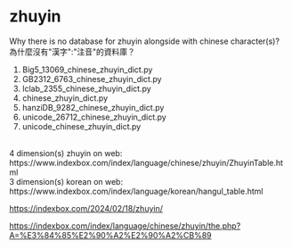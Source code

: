 # zhuyin
Why there is no database for zhuyin alongside with chinese character(s)?<br>
為什麼沒有"漢字":"注音"的資料庫？</br>
1. Big5_13069_chinese_zhuyin_dict.py<br>
2. GB2312_6763_chinese_zhuyin_dict.py</br>
3. lclab_2355_chinese_zhuyin_dict.py</br>
4. chinese_zhuyin_dict.py</br>
5. hanziDB_9282_chinese_zhuyin_dict.py</br>
6. unicode_26712_chinese_zhuyin_dict.py</br>
7. unicode_chinese_zhuyin_dict.py</br>
<br>
4 dimension(s) zhuyin on web: https://www.indexbox.com/index/language/chinese/zhuyin/ZhuyinTable.html</br>
3 dimension(s) korean on web: https://www.indexbox.com/index/language/korean/hangul_table.html</br>


https://indexbox.com/2024/02/18/zhuyin/

https://indexbox.com/index/language/chinese/zhuyin/the.php?A=%E3%84%85%E2%90%A2%E2%90%A2%CB%89
